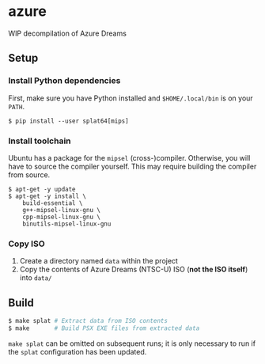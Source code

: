 # azure
WIP decompilation of Azure Dreams

## Setup

### Install Python dependencies
First, make sure you have Python installed and `$HOME/.local/bin` is on your
`PATH`.

```
$ pip install --user splat64[mips]
```

### Install toolchain
Ubuntu has a package for the `mipsel` (cross-)compiler. Otherwise, you will
have to source the compiler yourself. This may require building the compiler
from source.

```
$ apt-get -y update
$ apt-get -y install \
    build-essential \
    g++-mipsel-linux-gnu \
    cpp-mipsel-linux-gnu \
    binutils-mipsel-linux-gnu
```

### Copy ISO
1. Create a directory named `data` within the project
2. Copy the contents of Azure Dreams (NTSC-U) ISO (**not the ISO itself**) into
   `data/`

## Build

```bash
$ make splat # Extract data from ISO contents
$ make       # Build PSX EXE files from extracted data
```

`make splat` can be omitted on subsequent runs; it is only necessary to run if
the `splat` configuration has been updated.
